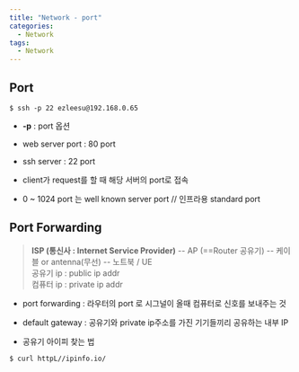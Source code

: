 ```yaml
---
title: "Network - port"
categories:
  - Network
tags:
  - Network
---
```


## Port

```console
$ ssh -p 22 ezleesu@192.168.0.65
```

- **-p** : port 옵션
- web server port : 80 port
- ssh server : 22 port

- client가 request를 할 때 해당 서버의 port로 접속

- 0 ~ 1024 port 는 well known server port // 인프라용 standard port

## Port Forwarding

> **ISP (통신사 : Internet Service Provider)** -- AP (==Router 공유기) -- 케이블 or antenna(무선) -- 노트북 / UE   
> 공유기 ip : public ip addr  
> 컴퓨터 ip : private ip addr  


- port forwarding : 라우터의 port 로 시그널이 올때 컴퓨터로 신호를 보내주는 것 

- default gateway : 공유기와 private ip주소를 가진 기기들끼리 공유하는 내부 IP

- 공유기 아이피 찾는 법

```console
$ curl httpL//ipinfo.io/
```
